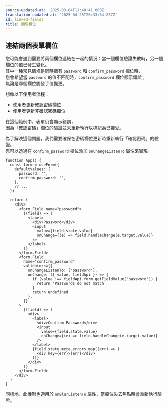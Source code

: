 ```yaml
---
source-updated-at: '2025-03-04T11:48:41.000Z'
translation-updated-at: '2025-04-25T20:33:34.857Z'
id: linked-fields
title: 關聯欄位
---
```

## 連結兩個表單欄位

您可能會遇到需要將兩個欄位連結在一起的情況：當一個欄位驗證失敗時，另一個欄位的值已發生變化。  
其中一種常見情境是同時擁有 `password` 和 `confirm_password` 欄位時，  
您會希望當 `password` 的值不匹配時，`confirm_password` 欄位顯示錯誤；  
無論是哪個欄位觸發了值變更。

想像以下使用者流程：

- 使用者更新確認密碼欄位
- 使用者更新非確認密碼欄位

在這個範例中，表單仍會顯示錯誤，  
因為「確認密碼」欄位的驗證並未重新執行以標記為已接受。

為了解決這個問題，我們需要確保在密碼欄位更新時重新執行「確認密碼」的驗證。  
您可以透過在 `confirm_password` 欄位添加 `onChangeListenTo` 屬性來實現。

```tsx
function App() {
  const form = useForm({
    defaultValues: {
      password: '',
      confirm_password: '',
    },
    // ...
  })

  return (
    <div>
      <form.Field name="password">
        {(field) => (
          <label>
            <div>Password</div>
            <input
              value={field.state.value}
              onChange={(e) => field.handleChange(e.target.value)}
            />
          </label>
        )}
      </form.Field>
      <form.Field
        name="confirm_password"
        validators={{
          onChangeListenTo: ['password'],
          onChange: ({ value, fieldApi }) => {
            if (value !== fieldApi.form.getFieldValue('password')) {
              return 'Passwords do not match'
            }
            return undefined
          },
        }}
      >
        {(field) => (
          <div>
            <label>
              <div>Confirm Password</div>
              <input
                value={field.state.value}
                onChange={(e) => field.handleChange(e.target.value)}
              />
            </label>
            {field.state.meta.errors.map((err) => (
              <div key={err}>{err}</div>
            ))}
          </div>
        )}
      </form.Field>
    </div>
  )
}
```

同樣地，此機制也適用於 `onBlurListenTo` 屬性，當欄位失去焦點時會重新執行驗證。
